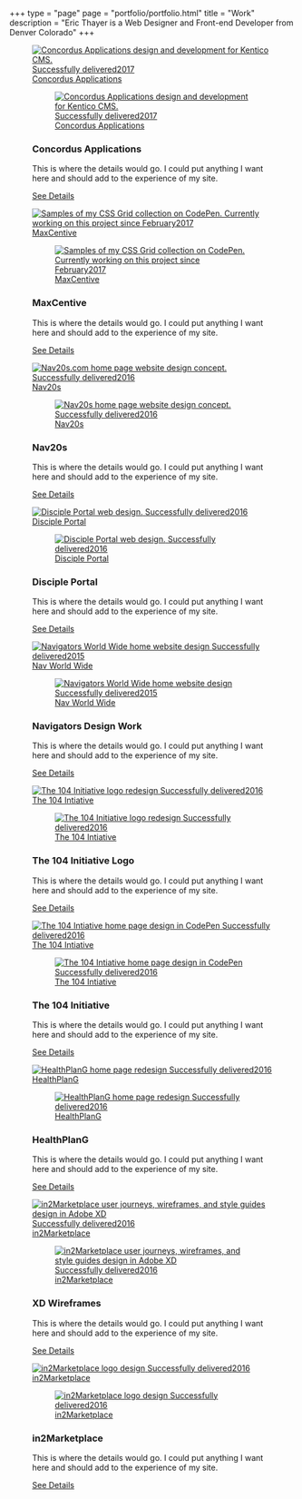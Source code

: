 +++
type = "page"
page = "portfolio/portfolio.html"
title = "Work"
description = "Eric Thayer is a Web Designer and Front-end Developer from Denver Colorado"
+++

<!-- Project Samples -->
<section id="portfolio" class="projects pt-4 pb-2">
  <div class="container-fluid">
    <!-- Work Examples -->
    <div class="flex-layout l-media-grid col-2">
      <!-- Concordus -->
      <figure class="media-item">
        <a class="media-wrap img" href="../concordus/">
            <img class="lazyload" data-src="../images/content-img/16x9/img-16x9-Concordus-RWD-MD.jpg" data-srcset="../images/content-img/16x9/img-16x9-Concordus-RWD-LG.jpg 2000w, ../images/content-img/16x9/img-16x9-Concordus-RWD-MD.jpg 1400w" alt="Concordus Applications design and development for Kentico CMS.">
            <time class="time-stamp" datetime="2017"><span class="sr-only">Successfully delivered</span>2017</time>
            <figcaption class="media-caption" aria-hidden="true">
              <span class="project-title">Concordus Applications</span>                  
            </figcaption>
          </a>
        <noscript>
          <figure class="media-item">
            <a class="media-wrap img" href="../concordus/">
                <img src="../images/content-img/16x9/img-16x9-Concordus-RWD-MD.jpg" srcset="../images/content-img/16x9/img-16x9-Concordus-RWD-LG.jpg 2000w, ../images/content-img/16x9/img-16x9-Concordus-RWD-MD.jpg 1400w" alt="Concordus Applications design and development for Kentico CMS.">
                <time class="time-stamp" datetime="2017"><span class="sr-only">Successfully delivered</span>2017</time>
                <figcaption class="media-caption" aria-hidden="true">
                  <span class="project-title">Concordus Applications</span>                  
                </figcaption>
              </a>
          </figure>
        </noscript>
        <div class="media-details pt-2 pb-2 pr-pl-tiny">
          <h3 class="mb-sm">Concordus Applications</h3>
          <p class="mb-2">This is where the details would go. I could put anything I want here and should add to the experience of my
            site.</p>
          <a href="../concordus/">See Details</a>
        </div>
      </figure>
      <!-- MaxCentive -->
      <figure class="media-item">
        <a class="media-wrap img" href="../maxcentive/">
            <img class="lazyload" data-src="../images/content-img/16x9/img-16x9-MaxCentive-2-MD.jpg" data-srcset="../images/content-img/16x9/img-16x9-MaxCentive-2-LG.jpg 2000w, ../images/content-img/16x9/img-16x9-MaxCentive-2-MD.jpg 1400w" alt="Samples of my CSS Grid collection on CodePen.">
            <time class="time-stamp" datetime="2017"><span class="sr-only">Currently working on this project since February</span>2017</time>
            <figcaption class="media-caption" aria-hidden="true">
              <span class="project-title">MaxCentive</span>
            </figcaption>
          </a>
        <noscript>
          <figure class="media-item media-light">
            <a href="../maxcentive/">
                <img src="../images/content-img/16x9/img-16x9-MaxCentive-2-MD.jpg" srcset="../images/content-img/16x9/img-16x9-MaxCentive-2-LG.jpg 2000w, ../images/content-img/16x9/img-16x9-MaxCentive-2-MD.jpg 1400w" alt="Samples of my CSS Grid collection on CodePen.">
                <time class="time-stamp" datetime="2017"><span class="sr-only">Currently working on this project since February</span>2017</time>
            <figcaption class="media-caption" aria-hidden="true">
              <span class="project-title">MaxCentive</span>
            </figcaption>
              </a>
          </figure>
        </noscript>
        <div class="media-details pt-2 pb-2 pr-pl-tiny">
          <h3 class="mb-sm">MaxCentive</h3>
          <p class="mb-2">This is where the details would go. I could put anything I want here and should add to the experience of my
            site.</p>
          <a href="../maxcentive/">See Details</a>
        </div>
      </figure>
      <!-- Nav20s -->
      <figure class="media-item">
        <a class="media-wrap img" href="#0">
            <img class="lazyload" data-src="../images/content-img/16x9/img-16x9-Nav20s-MD.jpg" data-srcset="../images/content-img/16x9/img-16x9-Nav20s-MD.jpg 2000w, ../images/content-img/16x9/img-16x9-Nav20s-SM.jpg 1400w" alt="Nav20s.com home page website design concept.">
            <time class="time-stamp" datetime="2016"><span class="sr-only">Successfully delivered</span>2016</time>
            <figcaption class="media-caption" aria-hidden="true">
              <span class="project-title">Nav20s</span>
            </figcaption>
          </a>
        <noscript>
          <figure class="media-item">
            <a class="media-wrap img" href="#0">
              <img src="../images/content-img/16x9/img-16x9-Nav20s-MD.jpg" srcset="../images/content-img/16x9/img-16x9-Nav20s-MD.jpg 2000w, ../images/content-img/16x9/img-16x9-Nav20s-SM.jpg 1400w" alt="Nav20s home page website design concept.">
              <time class="time-stamp" datetime="2016"><span class="sr-only">Successfully delivered</span>2016</time>
              <figcaption class="media-caption" aria-hidden="true">
                <span class="project-title">Nav20s</span>
              </figcaption>
            </a>
          </figure>
        </noscript>
        <div class="media-details pt-2 pb-2 pr-pl-tiny">
          <h3 class="mb-sm">Nav20s</h3>
          <p class="mb-2">This is where the details would go. I could put anything I want here and should add to the experience of my
            site.</p>
          <a href="#0">See Details</a>
        </div>
      </figure>
      <!-- DPI Home -->
      <figure class="media-item media-light">
        <a class="media-wrap img" href="#0">
            <img class="lazyload" data-src="../images/content-img/16x9/img-16x9-DPI-home-MD.jpg" data-srcset="../images/content-img/16x9/img-16x9-DPI-home-MD.jpg 2000w, ../images/content-img/16x9/img-16x9-DPI-home-SM.jpg 1400w" alt="Disciple Portal web design.">
            <time class="time-stamp" datetime="2016"><span class="sr-only">Successfully delivered</span>2016</time>
            <figcaption class="media-caption" aria-hidden="true">
              <span class="project-title">Disciple Portal</span>
            </figcaption>
          </a>
        <noscript>
          <figure class="media-item media-light">
            <a class="media-wrap img" href="#0">
                <img src="../images/content-img/16x9/img-16x9-DPI-home-MD.jpg" srcset="../images/content-img/16x9/img-16x9-DPI-home-MD.jpg 2000w, ../images/content-img/16x9/img-16x9-DPI-home-SM.jpg 1400w" alt="Disciple Portal web design.">
                <time class="time-stamp" datetime="2016"><span class="sr-only">Successfully delivered</span>2016</time>
                <figcaption class="media-caption" aria-hidden="true">
                  <span class="project-title">Disciple Portal</span>
                </figcaption>
              </a>
          </figure>
        </noscript>
        <div class="media-details pt-2 pb-2 pr-pl-tiny">
          <h3 class="mb-sm">Disciple Portal</h3>
          <p class="mb-2">This is where the details would go. I could put anything I want here and should add to the experience of my
            site.</p>
          <a href="#0">See Details</a>
        </div>
      </figure>
      <!-- Nav World Wide -->
      <figure class="media-item">
        <a class="media-wrap img" href="#0">
            <img class="lazyload" data-src="../images/content-img/16x9/img-16x9-NWW-MD.jpg" data-srcset="../images/content-img/16x9/img-16x9-NWW-MD.jpg 2000w, ../images/content-img/16x9/img-16x9-NWW-SM.jpg 1400w" alt="Navigators World Wide home website design">
            <time class="time-stamp" datetime="2016"><span class="sr-only">Successfully delivered</span>2015</time>
            <figcaption class="media-caption" aria-hidden="true">
              <span class="project-title">Nav World Wide</span>
            </figcaption>
          </a>
        <noscript>
          <figure class="media-item">
            <a class="media-wrap img" href="#0">
              <img src="../images/content-img/16x9/img-16x9-NWW-MD.jpg" srcset="../images/content-img/16x9/img-16x9-NWW-MD.jpg 2000w, ../images/content-img/16x9/img-16x9-NWW-SM.jpg 1400w" alt="Navigators World Wide home website design">
              <time class="time-stamp" datetime="2016"><span class="sr-only">Successfully delivered</span>2015</time>
              <figcaption class="media-caption" aria-hidden="true">
                <span class="project-title">Nav World Wide</span>
              </figcaption>
            </a>
          </figure>
        </noscript>
        <div class="media-details pt-2 pb-2 pr-pl-tiny">
          <h3 class="mb-sm">Navigators Design Work</h3>
          <p class="mb-2">This is where the details would go. I could put anything I want here and should add to the experience of my
            site.</p>
          <a href="#0">See Details</a>
        </div>
      </figure>
      <!-- The 104 Initiative logo -->
      <figure class="media-item">
        <a class="media-wrap img" href="#0">
            <img class="lazyload" data-src="../images/content-img/16x9/img-16x9-104v2-logo-MD.jpg" data-srcset="../images/content-img/16x9/img-16x9-104v2-logo-XL.jpg 2500w, ../images/content-img/16x9/img-16x9-104v2-logo-LG.jpg 1875w, ../images/content-img/16x9/img-16x9-104v2-logo-MD.jpg 2000w, ../images/content-img/16x9/img-16x9-104v2-logo-SM.jpg 1400w" alt="The 104 Initiative logo redesign">
            <time class="time-stamp" datetime="2016"><span class="sr-only">Successfully delivered</span>2016</time>
            <figcaption class="media-caption" aria-hidden="true">
              <span class="project-title">The 104 Intiative</span>
            </figcaption>
          </a>
        <noscript>
          <figure class="media-item">
            <a class="media-wrap img" href="#0">
                <img src="../images/content-img/16x9/img-16x9-104v2-logo-MD.jpg" srcset="../images/content-img/16x9/img-16x9-104v2-logo-XL.jpg 2500w, ../images/content-img/16x9/img-16x9-104v2-logo-LG.jpg 1875w, ../images/content-img/16x9/img-16x9-104v2-logo-MD.jpg 2000w, ../images/content-img/16x9/img-16x9-104v2-logo-SM.jpg 1400w" alt="The 104 Initiative logo redesign">
                <time class="time-stamp" datetime="2016"><span class="sr-only">Successfully delivered</span>2016</time>
                <figcaption class="media-caption" aria-hidden="true">
                  <span class="project-title">The 104 Intiative</span>
                </figcaption>
              </a>
          </figure>
        </noscript>
        <div class="media-details pt-2 pb-2 pr-pl-tiny">
          <h3 class="mb-sm">The 104 Initiative Logo</h3>
          <p class="mb-2">This is where the details would go. I could put anything I want here and should add to the experience of my
            site.</p>
          <a href="#0">See Details</a>
        </div>
      </figure>
      <!-- The 104 Initiative RWD -->
      <figure class="media-item">
        <a class="media-wrap img" href="#0">
            <img class="lazyload" data-src="../images/content-img/16x9/img-16x9-104-home-MD.jpg" data-srcset="../images/content-img/16x9/img-16x9-104-home-XL.jpg 2500w, ../images/content-img/16x9/img-16x9-104-home-LG.jpg 1875w, ../images/content-img/16x9/img-16x9-104-home-MD.jpg 2000w, ../images/content-img/16x9/img-16x9-104-home-SM.jpg 1400w" alt="The 104 Intiative home page design in CodePen">
            <time class="time-stamp" datetime="2016"><span class="sr-only">Successfully delivered</span>2016</time>
            <figcaption class="media-caption" aria-hidden="true">
              <span class="project-title">The 104 Intiative</span>
            </figcaption>
          </a>
        <noscript>
          <figure class="media-item">
            <a class="media-wrap img" href="#0">
                <img src="../images/content-img/16x9/img-16x9-104-home-MD.jpg" srcset="../images/content-img/16x9/img-16x9-104-home-XL.jpg 2500w, ../images/content-img/16x9/img-16x9-104-home-LG.jpg 1875w, ../images/content-img/16x9/img-16x9-104-home-MD.jpg 2000w, ../images/content-img/16x9/img-16x9-104-home-SM.jpg 1400w" alt="The 104 Intiative home page design in CodePen">
                <time class="time-stamp" datetime="2016"><span class="sr-only">Successfully delivered</span>2016</time>
                <figcaption class="media-caption" aria-hidden="true">
                  <span class="project-title">The 104 Intiative</span>
                </figcaption>
              </a>
          </figure>
        </noscript>
        <div class="media-details pt-2 pb-2 pr-pl-tiny">
          <h3 class="mb-sm">The 104 Initiative</h3>
          <p class="mb-2">This is where the details would go. I could put anything I want here and should add to the experience of my
            site.</p>
          <a href="#0">See Details</a>
        </div>
      </figure>
      <!-- HPG -->
      <figure class="media-item">
        <a class="media-wrap img" href="#0">
            <img class="lazyload" data-src="../images/content-img/16x9/img-16x9-HPG-MD.jpg" data-srcset=" ../images/content-img/16x9/img-16x9-HPG-MD.jpg 2000w, ../images/content-img/16x9/img-16x9-HPG-SM.jpg 1400w" alt="HealthPlanG home page redesign">
          <time class="time-stamp" datetime="2016"><span class="sr-only">Successfully delivered</span>2016</time>
            <figcaption class="media-caption" aria-hidden="true">
              <span class="project-title">HealthPlanG</span>
            </figcaption>
          </a>
        <noscript>
          <figure class="media-item">
            <a class="media-wrap img" href="#0">
                <img src="../images/content-img/16x9/img-16x9-HPG-MD.jpg" srcset=" ../images/content-img/16x9/img-16x9-HPG-MD.jpg 2000w, ../images/content-img/16x9/img-16x9-HPG-SM.jpg 1400w" alt="HealthPlanG home page redesign">
                <time class="time-stamp" datetime="2016"><span class="sr-only">Successfully delivered</span>2016</time>
                <figcaption class="media-caption" aria-hidden="true">
                  <span class="project-title">HealthPlanG</span>
                </figcaption>
              </a>
          </figure>
        </noscript>
        <div class="media-details pt-2 pb-2 pr-pl-tiny">
          <h3 class="mb-sm">HealthPlanG</h3>
          <p class="mb-2">This is where the details would go. I could put anything I want here and should add to the experience of my
            site.</p>
          <a href="#0">See Details</a>
        </div>
      </figure>
      <!-- XD Wireframe ex:1 -->
      <figure class="media-item">
        <a class="media-wrap img" href="#0">
            <img class="lazyload" data-src="../images/content-img/16x9/img-16x9-XD-wire1-MD.jpg" data-srcset="../images/content-img/16x9/img-16x9-XD-wire1-MD.jpg 2000w, ../images/content-img/16x9/img-16x9-XD-wire1-SM.jpg 1400w" alt="in2Marketplace user journeys, wireframes, and style guides design in Adobe XD">
            <time class="time-stamp" datetime="2016"><span class="sr-only">Successfully delivered</span>2016</time>
            <figcaption class="media-caption" aria-hidden="true">
              <span class="project-title">in2Marketplace</span>
            </figcaption>
          </a>
        <noscript>
          <figure class="media-item">
            <a class="media-wrap img" href="#0">
                <img src="../images/content-img/16x9/img-16x9-XD-wire1-MD.jpg" srcset=" ../images/content-img/16x9/img-16x9-XD-wire1-MD.jpg 2000w, ../images/content-img/16x9/img-16x9-XD-wire1-SM.jpg 1400w" alt="in2Marketplace user journeys, wireframes, and style guides design in Adobe XD">
                <time class="time-stamp" datetime="2016"><span class="sr-only">Successfully delivered</span>2016</time>
                <figcaption class="media-caption" aria-hidden="true">
                  <span class="project-title">in2Marketplace</span>
                </figcaption>
              </a>
          </figure>
        </noscript>
        <div class="media-details pt-2 pb-2 pr-pl-tiny">
          <h3 class="mb-sm">XD Wireframes</h3>
          <p class="mb-2">This is where the details would go. I could put anything I want here and should add to the experience of my
            site.</p>
          <a href="#0">See Details</a>
        </div>
      </figure>
      <!-- in2M Logo -->
      <figure class="media-item media-light">
        <a class="media-wrap img" href="#0">
            <img class="lazyload" data-src="../images/content-img/16x9/img-16x9-in2M-logo-MD.jpg" data-srcset="../images/content-img/16x9/img-16x9-in2M-logo-MD.jpg 2000w, ../images/content-img/16x9/img-16x9-in2M-logo-SM.jpg 1400w" alt="in2Marketplace logo design">
            <time class="time-stamp" datetime="2016"><span class="sr-only">Successfully delivered</span>2016</time>
            <figcaption class="media-caption" aria-hidden="true">
              <span class="project-title">in2Marketplace</span>
            </figcaption>
          </a>
        <noscript>
          <figure class="media-item media-light">
            <a class="media-wrap img" href="#0">
                <img src="../images/content-img/16x9/img-16x9-in2M-logo-MD.jpg" srcset="../images/content-img/16x9/img-16x9-in2M-logo-MD.jpg 2000w, ../images/content-img/16x9/img-16x9-in2M-logo-SM.jpg 1400w" alt="in2Marketplace logo design">
                <time class="time-stamp" datetime="2016"><span class="sr-only">Successfully delivered</span>2016</time>
                <figcaption class="media-caption" aria-hidden="true">
                  <span class="project-title">in2Marketplace</span>
                </figcaption>
              </a>
          </figure>
        </noscript>
        <div class="media-details pt-2 pb-2 pr-pl-tiny">
          <h3 class="mb-sm">in2Marketplace</h3>
          <p class="mb-2">This is where the details would go. I could put anything I want here and should add to the experience of my
            site.</p>
          <a href="#0">See Details</a>
        </div>
      </figure>
    </div>
    <!-- View More Link -->
    <!--<a class="cta-link" href="//dribbble.com/ethayer/">View More Samples</a>-->
  </div>
</section>
